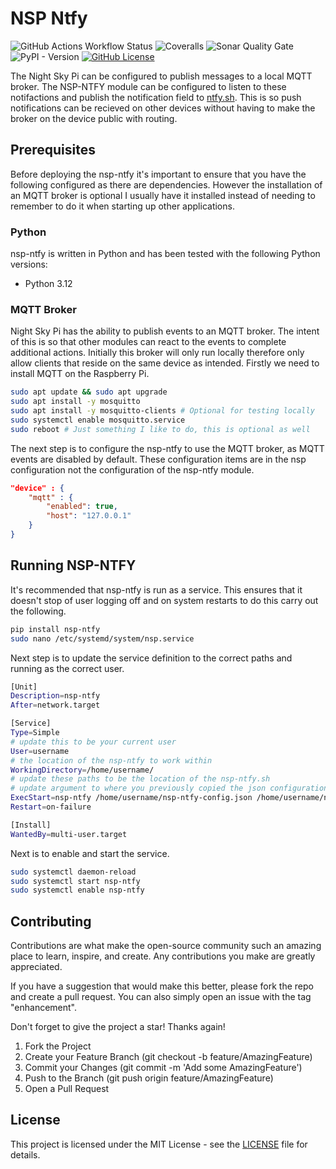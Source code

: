 # NSP Ntfy

![GitHub Actions Workflow Status](https://img.shields.io/github/actions/workflow/status/joe-mccarthy/nsp-ntfy/build-and-test.yml?style=for-the-badge)
![Coveralls](https://img.shields.io/coverallsCoverage/github/joe-mccarthy/nsp-ntfy?style=for-the-badge)
![Sonar Quality Gate](https://img.shields.io/sonar/quality_gate/joe-mccarthy_nsp-ntfy?server=https%3A%2F%2Fsonarcloud.io&style=for-the-badge)
![PyPI - Version](https://img.shields.io/pypi/v/nsp-ntfy?style=for-the-badge)
[![GitHub License](https://img.shields.io/github/license/joe-mccarthy/nsp-ntfy?cacheSeconds=1&style=for-the-badge)](LICENSE)

The Night Sky Pi can be configured to publish messages to a local MQTT broker. The NSP-NTFY module can be configured to listen to these notifactions and publish the notification field to [ntfy.sh](ntfy.sh). This is so push notifications can be recieved on other devices without having to make the broker on the device public with routing.

## Prerequisites

Before deploying the nsp-ntfy it's important to ensure that you have the following configured as there are dependencies. However the installation of an MQTT broker is optional I usually have it installed instead of needing to remember to do it when starting up other applications.

### Python

nsp-ntfy is written in Python and has been tested with the following Python versions:

- Python 3.12

### MQTT Broker

Night Sky Pi has the ability to publish events to an MQTT broker. The intent of this is so that other modules can react to the events to complete additional actions. Initially this broker will only run locally therefore only allow clients that reside on the same device as intended. Firstly we need to install MQTT on the Raspberry Pi.

```bash
sudo apt update && sudo apt upgrade
sudo apt install -y mosquitto
sudo apt install -y mosquitto-clients # Optional for testing locally
sudo systemctl enable mosquitto.service
sudo reboot # Just something I like to do, this is optional as well
```

The next step is to configure the nsp-ntfy to use the MQTT broker, as MQTT events are disabled by default. These configuration items are in the nsp configuration not the configuration of the nsp-ntfy module.

```json
"device" : {
    "mqtt" : {
        "enabled": true,
        "host": "127.0.0.1"
    }
}
```

## Running NSP-NTFY

It's recommended that nsp-ntfy is run as a service. This ensures that it doesn't stop of user logging off and on system restarts to do this carry out the following.

```sh
pip install nsp-ntfy
sudo nano /etc/systemd/system/nsp.service
```

Next step is to update the service definition to the correct paths and running as the correct user.

```bash
[Unit]
Description=nsp-ntfy
After=network.target

[Service]
Type=Simple
# update this to be your current user
User=username 
# the location of the nsp-ntfy to work within
WorkingDirectory=/home/username/
# update these paths to be the location of the nsp-ntfy.sh 
# update argument to where you previously copied the json configuration.
ExecStart=nsp-ntfy /home/username/nsp-ntfy-config.json /home/username/nsp-config.json 
Restart=on-failure

[Install]
WantedBy=multi-user.target
```

Next is to enable and start the service.

```sh
sudo systemctl daemon-reload
sudo systemctl start nsp-ntfy
sudo systemctl enable nsp-ntfy
```

## Contributing

Contributions are what make the open-source community such an amazing place to learn, inspire, and create. Any contributions you make are greatly appreciated.

If you have a suggestion that would make this better, please fork the repo and create a pull request. You can also simply open an issue with the tag "enhancement".

Don't forget to give the project a star! Thanks again!

1. Fork the Project
1. Create your Feature Branch (git checkout -b feature/AmazingFeature)
1. Commit your Changes (git commit -m 'Add some AmazingFeature')
1. Push to the Branch (git push origin feature/AmazingFeature)
1. Open a Pull Request

## License

This project is licensed under the MIT License - see the [LICENSE](LICENSE) file for details.
